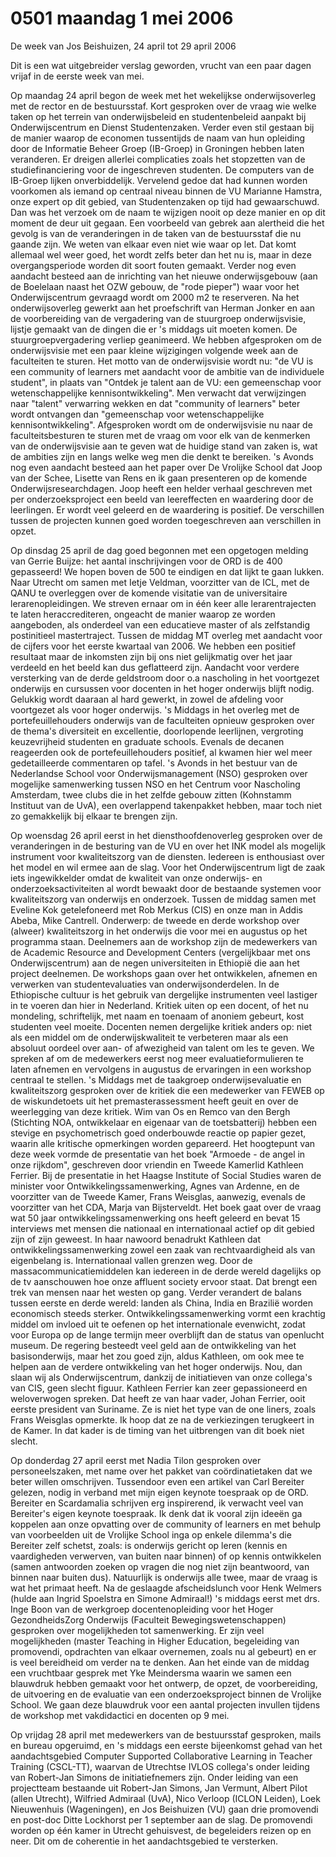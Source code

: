 # 0501 maandag 1 mei 2006
De week van Jos Beishuizen, 24 april tot 29 april 2006

Dit is een wat uitgebreider verslag geworden, vrucht van een paar dagen vrijaf in de eerste week van mei.

Op maandag 24 april begon de week met het wekelijkse onderwijsoverleg met de rector en de bestuursstaf.  Kort gesproken over de vraag wie welke taken op het terrein van onderwijsbeleid en studentenbeleid aanpakt bij Onderwijscentrum en Dienst Studentenzaken. Verder even stil gestaan bij de manier waarop de economen tussentijds de naam van hun opleiding door de Informatie Beheer Groep (IB-Groep) in Groningen hebben laten veranderen. Er dreigen allerlei complicaties zoals het stopzetten van de studiefinanciering voor de ingeschreven studenten. De computers van de IB-Groep lijken onverbiddelijk. Vervelend gedoe dat had kunnen worden voorkomen als iemand op centraal niveau binnen de VU Marianne Hamstra, onze expert op dit gebied, van Studentenzaken op tijd had gewaarschuwd. Dan was het verzoek om de naam te wijzigen nooit op deze manier en op dit moment de deur uit gegaan. Een voorbeeld van gebrek aan alertheid die het gevolg is van de veranderingen in de taken van de bestuursstaf die nu gaande zijn. We weten van elkaar even niet wie waar op let. Dat komt allemaal wel weer goed, het wordt zelfs beter dan het nu is, maar in deze overgangsperiode worden dit soort fouten gemaakt. Verder nog even aandacht besteed aan de inrichting van het nieuwe onderwijsgebouw (aan de Boelelaan naast het OZW gebouw, de "rode pieper") waar voor het Onderwijscentrum gevraagd wordt om 2000  m2  te reserveren. Na het onderwijsoverleg gewerkt aan het proefschrift van Herman Jonker en aan de voorbereiding van de vergadering van de stuurgroep onderwijsvisie, lijstje gemaakt van de dingen die er 's middags uit moeten komen. De stuurgroepvergadering verliep geanimeerd. We hebben afgesproken om de onderwijsvisie met een paar kleine wijzigingen volgende week aan de faculteiten te sturen. Het motto van de onderwijsvisie wordt nu:  "de VU is een community of learners met aandacht voor de ambitie van de individuele student", in plaats van "Ontdek je talent aan de VU: een gemeenschap voor wetenschappelijke kennisontwikkeling". Men verwacht dat verwijzingen naar "talent" verwarring wekken en dat "community of learners" beter wordt ontvangen dan "gemeenschap voor wetenschappelijke kennisontwikkeling". Afgesproken wordt om de onderwijsvisie nu naar de faculteitsbesturen te sturen met de vraag om voor elk van de kenmerken van de onderwijsvisie aan te geven wat de huidige stand van zaken is, wat de ambities zijn en langs welke weg men die denkt te bereiken. 's Avonds nog even aandacht besteed aan het paper over De Vrolijke School dat Joop van der Schee, Lisette van Rens en ik gaan presenteren op de komende Onderwijsresearchdagen. Joop heeft een helder verhaal geschreven met per onderzoeksproject een beeld van leereffecten en waardering door de leerlingen. Er wordt veel geleerd en de waardering is positief. De verschillen tussen de projecten kunnen goed worden toegeschreven aan verschillen in opzet. 

Op dinsdag 25 april de dag goed begonnen met een opgetogen melding van Gerrie Buijze: het aantal inschrijvingen voor de ORD is de 400 gepasseerd! We hopen boven de 500 te eindigen en dat lijkt te gaan lukken. Naar Utrecht om samen met Ietje Veldman, voorzitter van de ICL, met de QANU te overleggen over de komende visitatie van de universitaire lerarenopleidingen. We streven ernaar om in één keer alle lerarentrajecten te laten heraccrediteren, ongeacht de manier waarop ze worden aangeboden, als onderdeel van een educatieve master of als zelfstandig postinitieel mastertraject. Tussen de middag MT overleg met aandacht voor de cijfers voor het eerste kwartaal van 2006. We hebben een positief resultaat maar de inkomsten zijn bij ons niet gelijkmatig over het jaar verdeeld en het beeld kan dus geflatteerd zijn. Aandacht voor verdere versterking van de derde geldstroom door o.a  nascholing in het voortgezet onderwijs en cursussen voor docenten in het hoger onderwijs blijft nodig. Gelukkig wordt daaraan al hard gewerkt, in zowel de afdeling voor voortgezet als voor hoger onderwijs. 's Middags in het overleg met de portefeuillehouders onderwijs van de faculteiten opnieuw gesproken over de thema's diversiteit en excellentie, doorlopende leerlijnen, vergroting keuzevrijheid studenten en graduate schools. Evenals de decanen reageerden ook de portefeuillehouders positief, al kwamen hier wel meer gedetailleerde commentaren op tafel. 's Avonds in het bestuur van de Nederlandse School voor Onderwijsmanagement (NSO) gesproken over mogelijke samenwerking tussen NSO en het Centrum voor Nascholing Amsterdam, twee clubs die in het zelfde gebouw zitten (Kohnstamm Instituut van de UvA), een overlappend takenpakket hebben, maar toch niet zo gemakkelijk bij elkaar te brengen zijn. 

Op woensdag 26 april eerst in het diensthoofdenoverleg gesproken over de veranderingen in de besturing van de VU en over het INK model als mogelijk instrument voor kwaliteitszorg van de diensten. Iedereen is enthousiast over het model en wil ermee aan de slag. Voor het Onderwijscentrum ligt de zaak iets ingewikkelder omdat de kwaliteit van onze onderwijs- en onderzoeksactiviteiten al wordt bewaakt door de bestaande systemen voor kwaliteitszorg van onderwijs en onderzoek.
Tussen de middag samen met Eveline Kok getelefoneerd met Rob Merkus (CIS) en onze man in Addis Abeba, Mike Cantrell. Onderwerp: de tweede en derde workshop over (alweer) kwaliteitszorg in het onderwijs die voor mei en augustus op het programma staan. Deelnemers aan de workshop zijn de medewerkers van de Academic Resource and Development Centers (vergelijkbaar met ons Onderwijscentrum) aan de negen universiteiten in Ethiopië die aan het project deelnemen. De workshops gaan over het ontwikkelen, afnemen en verwerken van studentevaluaties van onderwijsonderdelen. In de Ethiopische cultuur is het gebruik van dergelijke instrumenten veel lastiger in te voeren dan hier in Nederland. Kritiek uiten op een docent, of het nu mondeling, schriftelijk, met naam en toenaam of anoniem gebeurt, kost studenten veel moeite. Docenten nemen dergelijke kritiek anders op: niet als een middel om de onderwijskwaliteit te verbeteren maar als een absoluut oordeel over aan- of afwezigheid van talent om les te geven. We spreken af om de medewerkers eerst nog meer evaluatieformulieren te laten afnemen en vervolgens in augustus de ervaringen in een workshop centraal te stellen. 's Middags met de taakgroep onderwijsevaluatie en kwaliteitszorg gesproken over de kritiek die een medewerker van FEWEB op de wiskundetoets uit het premasterassessment heeft geuit en over de weerlegging van deze kritiek. Wim van Os en Remco van den Bergh (Stichting NOA, ontwikkelaar en eigenaar van de toetsbatterij) hebben een stevige en psychometrisch goed onderbouwde reactie op papier gezet, waarin alle kritische opmerkingen worden gepareerd.
Het hoogtepunt van deze week vormde de presentatie van het boek "Armoede - de angel in onze rijkdom", geschreven door vriendin en Tweede Kamerlid Kathleen Ferrier. Bij de presentatie in het Haagse Institute of Social Studies waren de minister voor Ontwikkelingssamenwerking, Agnes van Ardenne, en de voorzitter van de Tweede Kamer, Frans Weisglas, aanwezig, evenals de voorzitter van het CDA, Marja van Bijsterveldt. Het boek gaat over de vraag wat 50 jaar ontwikkelingssamenwerking ons heeft geleerd en bevat 15 interviews met mensen die nationaal en internationaal actief op dit gebied zijn of zijn geweest. In haar nawoord benadrukt Kathleen dat ontwikkelingssamenwerking zowel een zaak van rechtvaardigheid als van eigenbelang is. Internationaal vallen grenzen weg. Door de massacommunicatiemiddelen kan iedereen in de derde wereld dagelijks op de tv aanschouwen hoe onze affluent society ervoor staat. Dat brengt een trek van mensen naar het westen op gang. Verder verandert de balans tussen eerste en derde wereld: landen als China, India en Brazilië worden economisch steeds sterker. Ontwikkelingssamenwerking vormt een krachtig middel om invloed uit te oefenen op het internationale evenwicht, zodat voor Europa op de lange termijn meer overblijft dan de status van openlucht museum. De regering besteedt veel geld aan de ontwikkeling van het basisonderwijs, maar het zou goed zijn, aldus Kathleen, om ook mee te helpen aan de verdere ontwikkeling van het hoger onderwijs. Nou, dan slaan wij als Onderwijscentrum, dankzij de initiatieven van onze collega's van CIS, geen slecht figuur. Kathleen Ferrier kan zeer gepassioneerd en weloverwogen spreken. Dat heeft ze van haar vader, Johan Ferrier, ooit eerste president van Suriname. Ze is niet het type van de one liners, zoals Frans Weisglas opmerkte. Ik hoop dat ze na de verkiezingen terugkeert in de Kamer. In dat kader is de timing van het uitbrengen van dit boek niet slecht.

Op donderdag 27 april eerst met Nadia Tilon gesproken over personeelszaken, met name over het pakket van coördinatietaken dat we beter willen omschrijven. Tussendoor even een artikel van Carl Bereiter gelezen, nodig in verband met mijn eigen keynote toespraak op de ORD. Bereiter en Scardamalia schrijven erg inspirerend, ik verwacht veel van Bereiter's eigen keynote toespraak. Ik denk dat ik vooral zijn ideeën ga koppelen aan onze opvatting over de community of learners en met behulp van voorbeelden uit de Vrolijke School inga op enkele dilemma's die Bereiter zelf schetst, zoals: is onderwijs gericht op leren (kennis en vaardigheden verwerven, van buiten naar binnen) of op kennis ontwikkelen (samen antwoorden zoeken op vragen die nog niet zijn beantwoord, van binnen naar buiten dus). Natuurlijk is onderwijs alle twee, maar de vraag is wat het primaat heeft.
Na de geslaagde afscheidslunch voor Henk Welmers (hulde aan Ingrid Spoelstra en Simone Admiraal!) 's middags eerst met drs. Inge Boon van de werkgroep docentenopleiding voor het Hoger GezondheidsZorg Onderwijs (Faculteit Bewegingswetenschappen) gesproken over mogelijkheden tot samenwerking. Er zijn veel mogelijkheden (master Teaching in Higher Education, begeleiding van promovendi, opdrachten van elkaar overnemen, zoals nu al gebeurt) en er is veel bereidheid om verder na te denken. Aan het einde van de middag een vruchtbaar gesprek met Yke Meindersma waarin we samen een blauwdruk hebben gemaakt voor het ontwerp, de opzet, de voorbereiding, de uitvoering en de evaluatie van een onderzoeksproject binnen de Vrolijke School. We gaan deze blauwdruk voor een aantal projecten invullen tijdens de workshop met vakdidactici en docenten op 9 mei. 

Op vrijdag 28 april  met medewerkers van de bestuursstaf gesproken, mails en bureau opgeruimd, en 's middags een eerste bijeenkomst gehad van het aandachtsgebied Computer Supported Collaborative Learning in Teacher Training (CSCL-TT), waarvan de Utrechtse IVLOS collega's onder leiding van Robert-Jan Simons de initiatiefnemers zijn. Onder leiding van een projectteam bestaande uit Robert-Jan Simons, Jan Vermunt, Albert Pilot (allen Utrecht), Wilfried Admiraal (UvA), Nico Verloop (ICLON Leiden), Loek Nieuwenhuis (Wageningen), en Jos Beishuizen (VU) gaan drie promovendi en post-doc Ditte Lockhorst per 1 september aan de slag. De promovendi worden op één kamer in Utrecht gehuisvest, de begeleiders reizen op en neer. Dit om de coherentie in het aandachtsgebied te versterken.